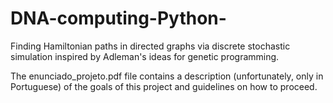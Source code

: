 # DNA-computing-Python-
Finding Hamiltonian paths in directed graphs via discrete stochastic simulation inspired by Adleman's ideas for genetic programming.

The enunciado_projeto.pdf file contains a description (unfortunately, only in Portuguese) of the goals of this project and guidelines on how to proceed.
